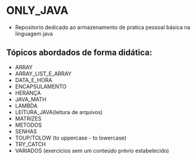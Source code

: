 # ONLY_JAVA

- Repositorio dedicado ao armazenamento de pratica pessoal básica na linguagem java

## Tópicos abordados de forma didática: 

- ARRAY
- ARRAY_LIST_E_ARRAY
- DATA_E_HORA
- ENCAPSULAMENTO
- HERANÇA
- JAVA_MATH
- LAMBDA
- LEITURA_JAVA(leitura de arquivos)
- MATRIZES
- METODOS
- SENHAS
- TOUP/TOLOW (to uppercase - to lowercase)
- TRY_CATCH
- VARIADOS (exercicios sem um conteúdo prévio estabelecido)
